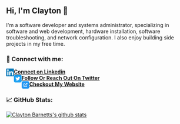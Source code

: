 ## Hi, I'm Clayton 👋
I'm a software developer and systems administrator, specializing in software and web development, hardware installation, software troubleshooting, and network configuration. I also enjoy building side projects in my free time.

### 🤝 Connect with me:
<a href="https://www.linkedin.com/in/clayton-barnett2020/">
  <img align="left" src="https://github.com/cbarnett427/cbarnett427/blob/main/images/linkedin.svg" alt=”Clayton Barnett | LinkedIn” width="21px"/>
  <b>Connect on Linkedin</b></a><br/>
<a href="https://twitter.com/cbarnett427/">
  <img align="left" src="https://github.com/cbarnett427/cbarnett427/blob/main/images/twitter-square.png" alt=”Clayton Barnett | Twitter” width="21px"/>
<b>Follow Or Reach Out On Twitter</b></a><br/>
<a href="https://www.claytonbarnett.com/">
  <img align="left" src="https://github.com/cbarnett427/cbarnett427/blob/main/images/website.png" alt=”Clayton Barnett | Twitter” width="21px"/>
<b>Checkout My Website</b></a>

### 📈 GitHub Stats:
[![Clayton Barnetts's github stats](https://github-readme-stats.vercel.app/api?username=cbarnett427&count_private=true&show_icons=true&hide=contribs,issues)](https://github.com/anuraghazra/github-readme-stats)
